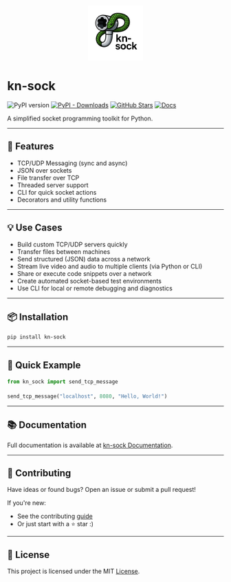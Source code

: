 <p align="center">
  <img src="Assets/kn-sock_logo.png" alt="kn-sock logo" width="128"/>
</p>

# kn-sock

![PyPI version](https://img.shields.io/pypi/v/kn-sock)
[![PyPI - Downloads](https://img.shields.io/pypi/dm/kn-sock)](https://pypi.org/project/kn-sock/)
[![GitHub Stars](https://img.shields.io/github/stars/KhagendraN/kn-sock?style=social)](https://github.com/KhagendraN/kn-sock/stargazers)
[![Docs](https://img.shields.io/badge/docs-online-blue)](https://kn-sock.khagendraneupane.com.np)

A simplified socket programming toolkit for Python.

---

## 🚀 Features

- TCP/UDP Messaging (sync and async)
- JSON over sockets
- File transfer over TCP
- Threaded server support
- CLI for quick socket actions
- Decorators and utility functions

---

## 💡 Use Cases

- Build custom TCP/UDP servers quickly  
- Transfer files between machines  
- Send structured (JSON) data across a network  
- Stream live video and audio to multiple clients (via Python or CLI)  
- Share or execute code snippets over a network  
- Create automated socket-based test environments  
- Use CLI for local or remote debugging and diagnostics  

---

## 📦 Installation

```bash
pip install kn-sock
```

---

## 🔧 Quick Example

```python
from kn_sock import send_tcp_message

send_tcp_message("localhost", 8080, "Hello, World!")
```

---

## 📚 Documentation

Full documentation is available at [kn-sock Documentation](https://kn-sock.khagendraneupane.com.np).

---

## 🤝 Contributing

Have ideas or found bugs? Open an issue or submit a pull request!

If you're new:

- See the contributing [guide](CONTRIBUTING.md)
- Or just start with a ⭐ star :)

---

## 🧾 License

This project is licensed under the MIT [License](LICENSE).
